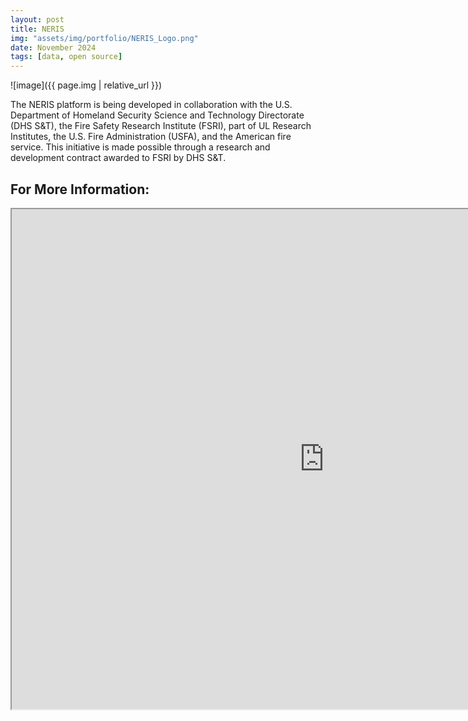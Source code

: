 ```yaml
---
layout: post
title: NERIS
img: "assets/img/portfolio/NERIS_Logo.png"
date: November 2024
tags: [data, open source]
---
```


![image]({{ page.img | relative_url }})

The NERIS platform is being developed in collaboration with the U.S. Department of Homeland Security Science and Technology Directorate (DHS S&T), the Fire Safety Research Institute (FSRI), part of UL Research Institutes, the U.S. Fire Administration (USFA), and the American fire service. This initiative is made possible through a research and development contract awarded to FSRI by DHS S&T.


## For More Information:
<iframe src="https://my-deployment-bfa226.kb.us-east-2.aws.elastic-cloud.com/app/dashboards#/view/12187a4a-a5fa-4936-bd42-aee724702ec2?embed=true&_g=(refreshInterval%3A(pause%3A!f%2Cvalue%3A120000)%2Ctime%3A(from%3Anow-1y%2Cto%3Anow))&_a=(filters:!(),query:(match_phrase::(base.department_neris_id: "FD24027214")))show-time-filter=true" height="800" width="1000"></iframe>